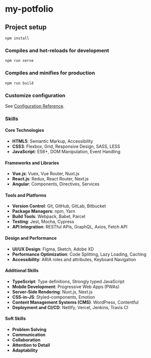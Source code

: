 # my-potfolio

## Project setup
```
npm install
```

### Compiles and hot-reloads for development
```
npm run serve
```

### Compiles and minifies for production
```
npm run build
```

### Customize configuration
See [Configuration Reference](https://cli.vuejs.org/config/).


### Skills

#### Core Technologies
- **HTML5**: Semantic Markup, Accessibility
- **CSS3**: Flexbox, Grid, Responsive Design, SASS, LESS
- **JavaScript**: ES6+, DOM Manipulation, Event Handling

#### Frameworks and Libraries
- **Vue.js**: Vuex, Vue Router, Nuxt.js
- **React.js**: Redux, React Router, Next.js
- **Angular**: Components, Directives, Services

#### Tools and Platforms
- **Version Control**: Git, GitHub, GitLab, Bitbucket
- **Package Managers**: npm, Yarn
- **Build Tools**: Webpack, Babel, Parcel
- **Testing**: Jest, Mocha, Cypress
- **API Integration**: RESTful APIs, GraphQL, Axios, Fetch API

#### Design and Performance
- **UI/UX Design**: Figma, Sketch, Adobe XD
- **Performance Optimization**: Code Splitting, Lazy Loading, Caching
- **Accessibility**: ARIA roles and attributes, Keyboard Navigation

#### Additional Skills
- **TypeScript**: Type definitions, Strongly typed JavaScript
- **Mobile Development**: Progressive Web Apps (PWAs)
- **Server-Side Rendering**: Nuxt.js, Next.js
- **CSS-in-JS**: Styled-components, Emotion
- **Content Management Systems (CMS)**: WordPress, Contentful
- **Deployment and CI/CD**: Netlify, Vercel, Jenkins, Travis CI

#### Soft Skills
- **Problem Solving**
- **Communication**
- **Collaboration**
- **Attention to Detail**
- **Adaptability**
